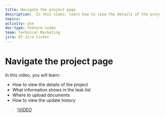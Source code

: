 ```yaml
---
title: Navigate the project page
description:  In this video, learn how to view the details of the project, what information shows in the task list, where to upload documents, how to view the update historyxx
topics: 
activity: use
doc-type: feature video
team: Technical Marketing
jira: KT-Jira ticket
---
```

# Navigate the project page

In this video, you will learn:

* How to view the details of the project
* What information shows in the task list
* Where to upload documents
* How to view the update history

>[!VIDEO](https://video.tv.adobe.com/v/335085/?quality=12&learn=on)

